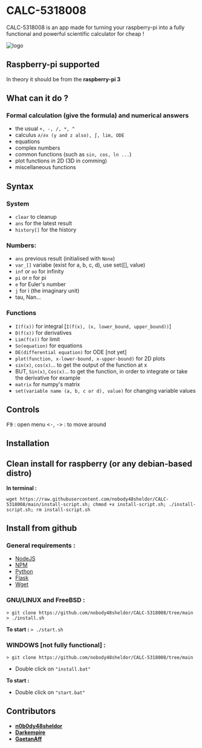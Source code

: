 # CALC-5318008

CALC-5318008 is an app made for turning your raspberry-pi into a fully functional and powerful scientific calculator for cheap !

![logo](https://cdn.discordapp.com/attachments/954359083799023617/957369179240026112/Idee_Logo_Calculette_V2.png)

## Raspberry-pi supported

In theory it should be from the **raspberry-pi 3**

## What can it do ?

 ### Formal calculation (give the formula) and numerical answers
- the usual `+, -, /, *, ^`
- calculus `∂/∂x (y and z also), ∫, lim, ODE`
- equations
- complex numbers
- common functions (such as `sin, cos, ln ...`)
- plot functions in 2D (3D in comming)
- miscellaneous functions

## Syntax

### System
- `clear` to cleanup
- `ans` for the latest result
- `history[]` for the history

### Numbers:
- `ans` previous result (initialised with `None`) 
- `var_[]` variabe (exist for a, b, c, d), use set([], value)
- `inf` or `oo` for infinity
- `pi` or  `𝜋` for pi
- `e` for Euler's number
- `j` for i (the imaginary unit)
- tau, Nan...

### Functions
- `I(f(x))` for integral [`I(f(x), (x, lower_bound, upper_bound))`]
- `D(f(x))` for derivatives
- `Lim(f(x))` for limit
- `So(equation)` for equations
- `DE(differential equation)` for ODE [not yet]
- `plot(function, x-lower-bound, x-upper-bound)` for 2D plots
-  `sin(x)`, `cos(x)`... to get the output of the function at x
- BUT, `Sin(x)`, `Cos(x)`... to get the function, in order to integrate or take the derivative for example
- `matrix` for numpy's matrix
- `set(variable name (a, b, c or d), value)` for changing variable values

## Controls
<kbd>F9</kbd> : open menu
<kbd><-</kbd>, <kbd>-></kbd> : to move around

## Installation

## Clean install for raspberry (or any debian-based distro)

**In terminal :**
```
wget https://raw.githubusercontent.com/nobody48sheldor/CALC-5318008/main/install-script.sh; chmod +x install-script.sh; ./install-script.sh; rm install-script.sh
```

## Install from github

### General requirements :
- [NodeJS](https://nodejs.org/en/)
- [NPM](https://www.npmjs.com/)
- [Python](https://www.python.org/)
- [Flask](https://flask.palletsprojects.com/en/2.1.x/)
- [Wget](https://www.gnu.org/software/wget/)

### GNU/LINUX and FreeBSD :
```
> git clone https://github.com/nobody48sheldor/CALC-5318008/tree/main
> ./install.sh
```
**To start :**
` > ./start.sh `

### WINDOWS [not fully functional] :
```
> git clone https://github.com/nobody48sheldor/CALC-5318008/tree/main
```
- Double click on `"install.bat"`

**To start :**
- Double click on `"start.bat"`


## Contributors

* [**n0b0dy48sheldor**](https://github.com/nobody48sheldor)
* [**Darkempire**](https://github.com/Darkempire78)
* [**GaetanAff**](https://github.com/GaetanAff)

